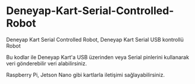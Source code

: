 # Deneyap-Kart-Serial-Controlled-Robot
Deneyap Kart Serial Controlled Robot, Deneyap Kart Serial USB kontrollü Robot



Bu kodlar ile Deneyap Kart'a USB üzerinden veya Serial pinlerini kullanarak veri gönderebilir veri alabilirsiniz.

Raspberry Pi, Jetson Nano gibi kartlarla iletişimi sağlayabilirsiniz.
